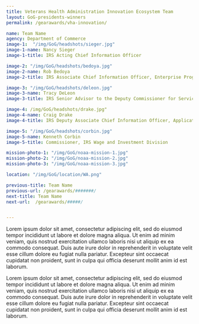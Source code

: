 ```yaml
---
title: Veterans Health Administration Innovation Ecosystem Team
layout: GoG-presidents-winners
permalink: /gearawards/vha-innovation/

name: Team Name
agency: Department of Commerce
image-1:  "/img/GoG/headshots/sieger.jpg"
image-1-name: Nancy Sieger
image-1-title: IRS Acting Chief Information Officer

image-2: "/img/GoG/headshots/bedoya.jpg"
image-2-name: Rob Bedoya
image-2-title: IRS Associate Chief Information Officer, Enterprise Program Management Office

image-3: "/img/GoG/headshots/deleon.jpg"
image-3-name: Tracy DeLeon
image-3-title: IRS Senior Advisor to the Deputy Commissioner for Services and Enforcement

image-4: /img/GoG/headshots/drake.jpg"
image-4-name: Craig Drake
image-4-title: IRS Deputy Associate Chief Information Officer, Applications Development

image-5: "/img/GoG/headshots/corbin.jpg"
image-5-name: Kenneth Corbin
image-5-title: Commissioner, IRS Wage and Investment Division

mission-photo-1: "/img/GoG/noaa-mission-1.jpg"
mission-photo-2: "/img/GoG/noaa-mission-2.jpg"
mission-photo-3: "/img/GoG/noaa-mission-3.jpg"

location: "/img/GoG/location/WA.png"

previous-title: Team Name
previous-url: /gearawards/#######/
next-title: Team Name
next-url:  /gearawards/#####/


---
```


Lorem ipsum dolor sit amet, consectetur adipiscing elit, sed do eiusmod tempor incididunt ut labore et dolore magna aliqua. Ut enim ad minim veniam, quis nostrud exercitation ullamco laboris nisi ut aliquip ex ea commodo consequat. Duis aute irure dolor in reprehenderit in voluptate velit esse cillum dolore eu fugiat nulla pariatur. Excepteur sint occaecat cupidatat non proident, sunt in culpa qui officia deserunt mollit anim id est laborum.

Lorem ipsum dolor sit amet, consectetur adipiscing elit, sed do eiusmod tempor incididunt ut labore et dolore magna aliqua. Ut enim ad minim veniam, quis nostrud exercitation ullamco laboris nisi ut aliquip ex ea commodo consequat. Duis aute irure dolor in reprehenderit in voluptate velit esse cillum dolore eu fugiat nulla pariatur. Excepteur sint occaecat cupidatat non proident, sunt in culpa qui officia deserunt mollit anim id est laborum.
